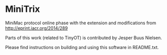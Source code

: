 MiniTrix
========

MiniMac protocol online phase with the extension and modifications from http://eprint.iacr.org/2014/289

Parts of this work (related to TinyOT) is contributed by Jesper Buus Nielsen.


Please find instructions on building and using this software in README.txt.